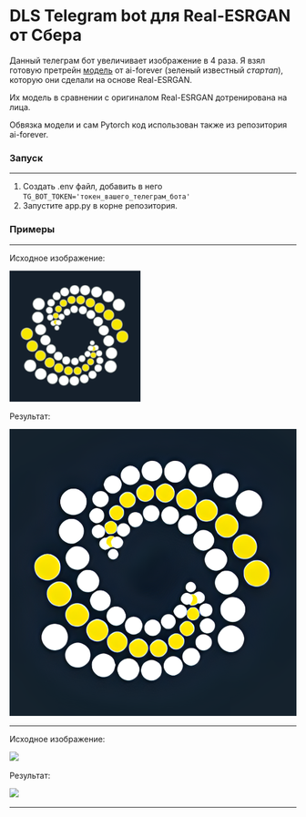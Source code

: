 # DLS Telegram bot для Real-ESRGAN от Сбера
Данный телеграм бот увеличивает изображение в 4 раза.
Я взял готовую претрейн [модель](https://github.com/ai-forever/Real-ESRGAN/tree/main) от ai-forever (зеленый известный *стартап*), которую они сделали на основе Real-ESRGAN. 

Их модель в сравнении с оригиналом Real-ESRGAN дотренирована на лица.

Обвязка модели и сам Pytorch код использован также из репозитория ai-forever.

### Запуск

---
1. Создать .env файл, добавить в него `TG_BOT_TOKEN='токен_вашего_телеграм_бота'`
2. Запустите app.py в корне репозитория.


### Примеры

---

Исходное изображение:

![](incoming/dls.png)

Результат:

![](upscaled/dls_upscaled.png)

---

Исходное изображение:

![](incoming/woman.png)

Результат:

![](upscaled/woman_upscaled.png)

---
